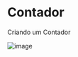# Contador
Criando um Contador 

![image](https://github.com/robertagdf/Contador/assets/93801572/401e497c-15e4-4115-a636-cc73bb0f9d23)
